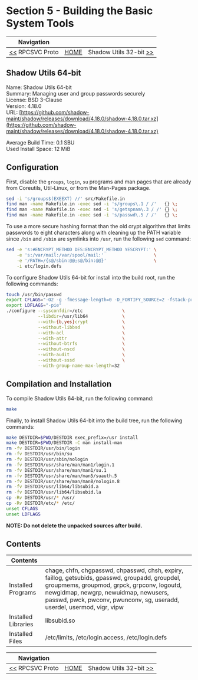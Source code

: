 # Section 5 - Building the Basic System Tools

| Navigation |||
| --- | --- | ---: |
| [<<](./rpcsvc-proto.md) RPCSVC Proto | [HOME](../README.md) | Shadow Utils 32-bit [>>](./shadow32bit.md) |

## Shadow Utils 64-bit

Name: Shadow Utils 64-bit<br />
Summary: Managing user and group passwords securely<br />
License: BSD 3-Clause<br />
Version: 4.18.0<br />
URL: [https://github.com/shadow-maint/shadow/releases/download/4.18.0/shadow-4.18.0.tar.xz](https://github.com/shadow-maint/shadow/releases/download/4.18.0/shadow-4.18.0.tar.xz)<br />

Average Build Time: 0.1 SBU<br />
Used Install Space: 12 MiB<br />

## Configuration

First, disable the `groups`, `login`, `su` programs and man pages that are already from Coreutils, Util-Linux, or from the Man-Pages package.

```bash
sed -i 's/groups$(EXEEXT) //' src/Makefile.in
find man -name Makefile.in -exec sed -i 's/groups\.1 / /'   {} \;
find man -name Makefile.in -exec sed -i 's/getspnam\.3 / /' {} \;
find man -name Makefile.in -exec sed -i 's/passwd\.5 / /'   {} \;
```

To use a more secure hashing format than the old crypt algorithm that limits passwords to eight characters along with cleaning up the PATH variable since `/bin` and `/sbin` are symlinks into `/usr`, run the following `sed` command:

```bash
sed -e 's:#ENCRYPT_METHOD DES:ENCRYPT_METHOD YESCRYPT:' \
    -e 's:/var/mail:/var/spool/mail:'                   \
    -e '/PATH=/{s@/sbin:@@;s@/bin:@@}'                  \
    -i etc/login.defs
```

To configure Shadow Utils 64-bit for install into the build root, run the following commands:

```bash
touch /usr/bin/passwd
export CFLAGS="-O2 -g -fmessage-length=0 -D_FORTIFY_SOURCE=2 -fstack-protector -funwind-tables -fasynchronous-unwind-tables -fpie"
export LDFLAGS="-pie"
./configure --sysconfdir=/etc               \
            --libdir=/usr/lib64             \
            --with-{b,yes}crypt             \
            --without-libbsd                \
            --with-acl                      \
            --with-attr                     \
            --without-btrfs                 \
            --without-nscd                  \
            --with-audit                    \
            --without-sssd                  \
            --with-group-name-max-length=32
```

## Compilation and Installation

To compile Shadow Utils 64-bit, run the following command:

```bash
make
```

Finally, to install Shadow Utils 64-bit into the build tree, run the following commands:

```bash
make DESTDIR=$PWD/DESTDIR exec_prefix=/usr install
make DESTDIR=$PWD/DESTDIR -C man install-man
rm -fv DESTDIR/usr/bin/login
rm -fv DESTDIR/usr/bin/su
rm -fv DESTDIR/usr/sbin/nologin
rm -fv DESTDIR/usr/share/man/man1/login.1
rm -fv DESTDIR/usr/share/man/man1/su.1
rm -fv DESTDIR/usr/share/man/man5/suauth.5
rm -fv DESTDIR/usr/share/man/man8/nologin.8
rm -fv DESTDIR/usr/lib64/libsubid.a
rm -fv DESTDIR/usr/lib64/libsubid.la
cp -Rv DESTDIR/usr/* /usr/
cp -Rv DESTDIR/etc/* /etc/
unset CFLAGS
unset LDFLAGS
```

**NOTE: Do not delete the unpacked sources after build.**

## Contents

| Contents | |
| --- | --- |
| Installed Programs | chage, chfn, chgpasswd, chpasswd, chsh, expiry, faillog, getsubids, gpasswd, groupadd, groupdel, groupmems, groupmod, grpck, grpconv, logoutd, newgidmap, newgrp, newuidmap, newusers, passwd, pwck, pwconv, pwunconv, sg, useradd, userdel, usermod, vigr, vipw |
| Installed Libraries | libsubid.so |
| Installed Files | /etc/limits, /etc/login.access, /etc/login.defs |

| Navigation |||
| --- | --- | ---: |
| [<<](./rpcsvc-proto.md) RPCSVC Proto | [HOME](../README.md) | Shadow Utils 32-bit [>>](./shadow32bit.md) |
